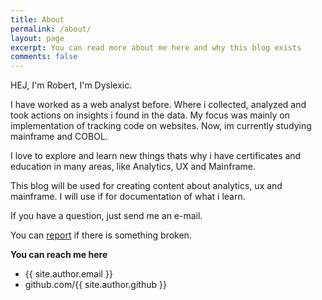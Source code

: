 ```yaml
---
title: About
permalink: /about/
layout: page
excerpt: You can read more about me here and why this blog exists
comments: false
---
```


HEJ,
I'm Robert,
I'm Dyslexic.

I have worked as a web analyst before. Where i collected, analyzed and took actions on insights i found in the data. My focus was mainly on implementation of tracking code on websites. Now, im currently studying mainframe and COBOL.

I love to explore and learn new things thats why i have certificates and education in many areas, like Analytics, UX and Mainframe.

This blog will be used for creating content about analytics, ux and mainframe. I will use if for documentation of what i learn.

If you have a question, just send me an e-mail.

You can [report](https://github.com/RobertEkberg/robertekberg.github.io/issues/new/) if there is something broken.

**You can reach me here**

- {{ site.author.email }}
- github.com/{{ site.author.github }}

